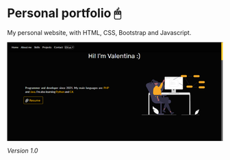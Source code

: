 # Personal portfolio 🖱 

My personal website, with HTML, CSS, Bootstrap and Javascript.

<img align="center" src="./img/readme_intro.png">

*Version 1.0*
